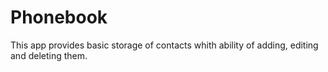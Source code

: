 # Phonebook

This app provides basic storage of contacts whith ability of adding, editing and deleting them.

